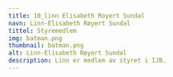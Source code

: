 ```yaml
---
title: 10_linn Elisabeth Royert Sundal
navn: Linn-Elisabeth Røyert Sundal
tittel: Styremedlem
img: batman.png
thumbnail: batman.png
alt: Linn-Elisabeth Røyert Sundal
description: Linn er medlem av styret i IJB.
---
```


